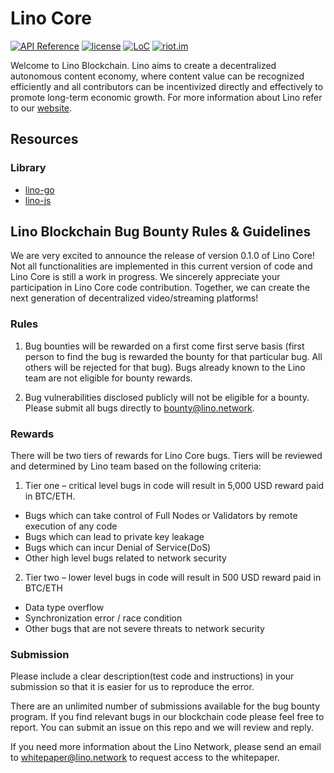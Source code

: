 # Lino Core

[![API Reference](https://godoc.org/github.com/cosmos/cosmos-sdk?status.svg)](https://docs.google.com/document/d/1Ytd57axPfJ13TSGVU_Yykv8ijW_VuWtx1s79ny6i5M8)
[![license](https://img.shields.io/badge/License-Apache%202.0-green.svg)](https://github.com/lino-network/lino/blob/master/LICENSE)
[![LoC](https://tokei.rs/b1/github/lino-network/lino)](https://github.com/lino-network/lino)
[![riot.im](https://img.shields.io/badge/riot.im-JOIN%20CHAT-green.svg)](https://riot.im/app/#/room/#lino-blockchain:matrix.org)

Welcome to Lino Blockchain. Lino aims to create a decentralized autonomous content economy, where content value can be recognized efficiently and all contributors can be incentivized directly and effectively to promote long-term economic growth. For more information about Lino refer to our [website](https://lino.network/).

## Resources

### Library

* [lino-go](https://github.com/lino-network/lino-go)
* [lino-js](https://github.com/lino-network/lino-js)

## Lino Blockchain Bug Bounty Rules & Guidelines

We are very excited to announce the release of version 0.1.0 of Lino Core! Not all functionalities are implemented in this current version of code and Lino Core is still a work in progress. We sincerely appreciate your participation in Lino Core code contribution. Together, we can create the next generation of decentralized  video/streaming platforms!

### Rules

1. Bug bounties will be rewarded on a first come first serve basis (first person to find the bug is rewarded the bounty for that particular bug. All others will be rejected for that bug). Bugs already known to the Lino team are not eligible for bounty rewards.

2. Bug vulnerabilities disclosed publicly will not be eligible for a bounty. Please submit all bugs directly to bounty@lino.network.

### Rewards

There will be two tiers of rewards for Lino Core bugs. Tiers will be reviewed and determined by Lino team based on the following criteria:

1. Tier one – critical level bugs in code will result in 5,000 USD reward paid in BTC/ETH.
  * Bugs which can take control of Full Nodes or Validators by remote execution of any code
  * Bugs which can lead to private key leakage
  * Bugs which can incur Denial of Service(DoS)
  * Other high level bugs related to network security
2. Tier two – lower level bugs in code will result in 500 USD reward paid in BTC/ETH
  * Data type overflow
  * Synchronization error / race condition
  * Other bugs that are not severe threats to network security

### Submission
Please include a clear description(test code and instructions) in your submission so that it is easier for us to reproduce the error. 

There are an unlimited number of submissions available for the bug bounty program. If you find relevant bugs in our blockchain code please feel free to report. You can submit an issue on this repo and we will review and reply.

If you need more information about the Lino Network, please send an email to whitepaper@lino.network to request access to the whitepaper.



